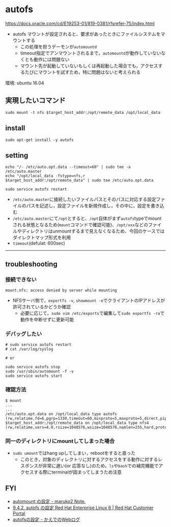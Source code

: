 # autofs

[https://docs\.oracle\.com/cd/E19253\-01/819\-0381/rfsrefer\-75/index\.html]( https://docs.oracle.com/cd/E19253-01/819-0381/rfsrefer-75/index.html )
* autofs マウントが設定されると、要求があったときにファイルシステムをマウントする
  * この処理を担うデーモンが`automountd`
  * timeout指定でアンマウントされるまで，`automountd`が動作していないなくとも動作には問題ない
  * マウント先が起動していないもしくは再起動した場合でも，アクセスするたびにマウントを試すため，特に問題はないと考えられる

環境: ubuntu 16.04

## 実現したいコマンド
```
sudo mount -t nfs $target_host_addr:/opt/remote_data /opt/local_data
```

## install
```
sudo apt-get install -y autofs
```

## setting
```
echo "/- /etc/auto.opt.data --timeout=60" | sudo tee -a /etc/auto.master
echo "/opt/local_data -fstype=nfs,r $target_host_addr:/opt/remote_data" | sudo tee /etc/auto.opt.data

sudo service autofs restart
```

* `/etc/auto.master`に接続したいファイルパスとそのパスに対応する設定ファイルのパスを記述し，設定ファイルを新規作成し，その中に，設定を書き込む
* `/etc/auto.master`にて`/opt`とすると、`/opt`自体がまず`autofs`typeでmountされる状態となるため(`mount`コマンドで確認可能)、`/opt/xxx`などのファイルやディレクトリはunmountするまで見えなくなるため、今回のケースではダイレクトマップ形式を利用
* `timeout`(defulat: 600sec)

----

## troubleshooting
### 接続できない
```
mount.nfs: access denied by server while mounting
```

* NFSサーバ側で，`exportfs -v`, `showmount -e`でクライアントのIPアドレスが許可されているかどうか確認
  * 必要に応じて，`sudo vim /etc/exports`で編集して`sudo exportfs -ra`で動作を中断せずに更新可能

### デバッグしたい
```
# sudo service autofs restart
# cat /var/log/syslog

# or

sudo service autofs stop
sudo /usr/sbin/automount -f -v
sudo service autofs start
```

### 確認方法
```
$ mount
...
...
/etc/auto.opt.data on /opt/local_data type autofs (rw,relatime,fd=6,pgrp=1330,timeout=60,minproto=5,maxproto=5,direct,pipe_ino=131609717)
$target_host_addr:/opt/remote_data on /opt/local_data type nfs4 (rw,relatime,vers=4.0,rsize=1048576,wsize=1048576,namlen=255,hard,proto=tcp,timeo=600,retrans=2,sec=sys,clientaddr=yy.yy.yy.yy,local_lock=none,addr=xx.xx.xx.xx)
```

### 同一のディレクトリにmountしてしまった場合
* `sudo umount`ではhang upしてしまい，rebootをすると直った
  * このとき，対象のディレクトリに対するアクセスをする動作に対するレスポンスが非常に遅い(or 応答なし)のため，`ls`や`bash`での補完機能でアクセスする際にterminalが固まってしまうため注意

## FYI
* [automount の設定 \- maruko2 Note\.]( http://www.maruko2.com/mw/automount_%E3%81%AE%E8%A8%AD%E5%AE%9A )
* [9\.4\.2\. autofs の設定 Red Hat Enterprise Linux 6 \| Red Hat Customer Portal]( https://access.redhat.com/documentation/ja-jp/red_hat_enterprise_linux/6/html/storage_administration_guide/s2-nfs-config-autofs )
* [autofsの設定 \- かえでのWebログ]( https://kaede.adiary.jp/nfs-on-autofs )
